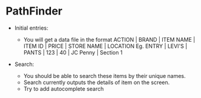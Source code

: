 # PathFinder

- Initial entries:
  - You will get a data file in the format
    ACTION | BRAND | ITEM NAME | ITEM ID | PRICE | STORE NAME | LOCATION
    Eg.
    ENTRY | LEVI'S | PANTS | 123 | 40 | JC Penny | Section 1

- Search:
  - You should be able to search these items by their unique names.
  - Search currently outputs the details of item on the screen.
  - Try to add autocomplete search
